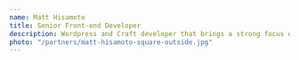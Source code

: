 ```yaml
---
name: Matt Hisamoto
title: Senior Front-end Developer
description: Wordpress and Craft developer that brings a strong focus on efficiency and using modern and tested technology.
photo: "/partners/matt-hisamoto-square-outside.jpg"
---
```

